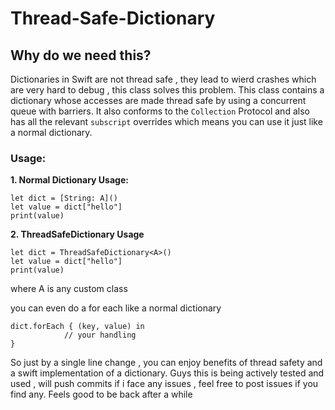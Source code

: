 # Thread-Safe-Dictionary

## Why do we need this?
Dictionaries in Swift are not thread safe , they lead to wierd crashes which are very hard to debug , this class solves this problem.
This class contains a dictionary whose accesses are made thread safe by using a concurrent queue with barriers.
It also conforms to the `Collection` Protocol and also has all the relevant `subscript` overrides which means you can use it just like a normal dictionary. 


### Usage:

**1. Normal Dictionary Usage:**
```
let dict = [String: A]()
let value = dict["hello"]
print(value)
```
**2. ThreadSafeDictionary Usage**

```
let dict = ThreadSafeDictionary<A>()
let value = dict["hello"]
print(value)
```
where A is any custom class


you can even do a for each like a normal dictionary

```
dict.forEach { (key, value) in
            // your handling
}
```

So just by a single line change , you can enjoy benefits of thread safety and a swift implementation of a dictionary.
Guys this is being actively tested and used , will push commits if i face any issues , feel free to post issues if you find any.
Feels good to be back after a while
